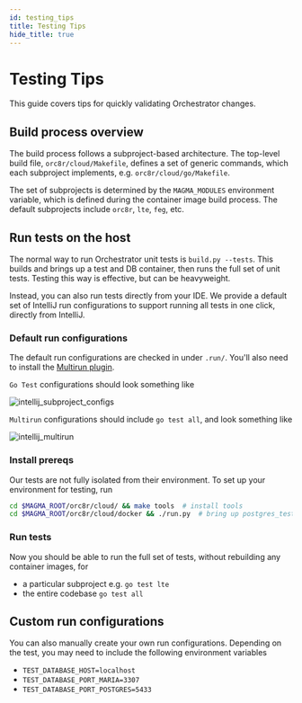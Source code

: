 ```yaml
---
id: testing_tips
title: Testing Tips
hide_title: true
---
```


# Testing Tips

This guide covers tips for quickly validating Orchestrator changes.

## Build process overview

The build process follows a subproject-based architecture. The top-level build
file, `orc8r/cloud/Makefile`, defines a set of generic commands, which each
subproject implements, e.g. `orc8r/cloud/go/Makefile`.

The set of subprojects is determined by the `MAGMA_MODULES` environment
variable, which is defined during the container image build process. The
default subprojects include `orc8r`, `lte`, `feg`, etc.

## Run tests on the host

The normal way to run Orchestrator unit tests is `build.py --tests`. This
builds and brings up a test and DB container, then runs the full set of unit
tests. Testing this way is effective, but can be heavyweight.

Instead, you can also run tests directly from your IDE. We provide a default
set of IntelliJ run configurations to support running all tests in one click,
directly from IntelliJ.

### Default run configurations

The default run configurations are checked in under `.run/`. You'll also need
to install the
[Multirun plugin](https://plugins.jetbrains.com/plugin/7248-multirun).

`Go Test` configurations should look something like

![intellij_subproject_configs](assets/orc8r/intellij_subproject_configs.png)

`Multirun` configurations should include `go test all`, and look something like

![intellij_multirun](assets/orc8r/intellij_multirun.png)

### Install prereqs

Our tests are not fully isolated from their environment. To set up your
environment for testing, run

```bash
cd $MAGMA_ROOT/orc8r/cloud/ && make tools  # install tools
cd $MAGMA_ROOT/orc8r/cloud/docker && ./run.py  # bring up postgres_test
```

### Run tests

Now you should be able to run the full set of tests, without rebuilding any
container images, for

- a particular subproject e.g. `go test lte`
- the entire codebase `go test all`

## Custom run configurations

You can also manually create your own run configurations. Depending on the
test, you may need to include the following environment variables

- `TEST_DATABASE_HOST=localhost`
- `TEST_DATABASE_PORT_MARIA=3307`
- `TEST_DATABASE_PORT_POSTGRES=5433`
